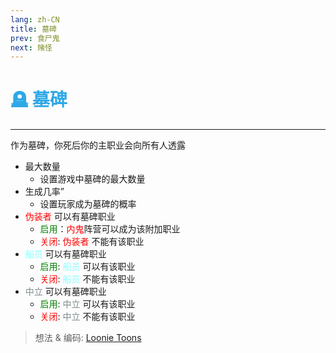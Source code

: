 ```yaml
---
lang: zh-CN
title: 墓碑
prev: 食尸鬼
next: 赌怪
---
```


# <font color=#2ea8e7>🪦 <b>墓碑</b></font> <Badge text="Mixed" type="tip" vertical="middle"/>

***

作为墓碑，你死后你的主职业会向所有人透露

- 最大数量
  - 设置游戏中墓碑的最大数量
- 生成几率”
  - 设置玩家成为墓碑的概率
- <font color=red>伪装者</font> 可以有墓碑职业
  - <font color=green>启用</font>：<font color=red>内鬼</font>阵营可以成为该附加职业
  - <font color=red>关闭</font>: <font color=red>伪装者</font> 不能有该职业
- <font color=#8cffff>船员</font> 可以有墓碑职业
  - <font color=green>启用</font>: <font color=#8cffff>船员</font> 可以有该职业
  - <font color=red>关闭</font>: <font color=#8cffff>船员</font> 不能有该职业
- <font color=#7f8c8d>中立</font> 可以有墓碑职业
  - <font color=green>启用</font>: <font color=#7f8c8d>中立</font> 可以有该职业
  - <font color=red>关闭</font>: <font color=#7f8c8d>中立</font> 不能有该职业

> 想法 & 编码: [Loonie Toons](https://github.com/Loonie-Toons)
